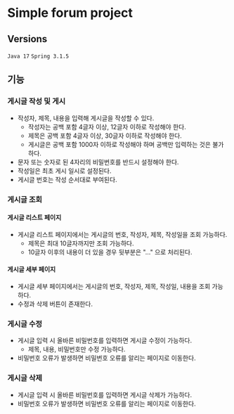 # Simple forum project

## Versions
`Java 17` `Spring 3.1.5`

## 기능

### 게시글 작성 및 게시

- 작성자, 제목, 내용을 입력해 게시글을 작성할 수 있다.
  - 작성자는 공백 포함 4글자 이상, 12글자 이하로 작성해야 한다.
  - 제목은 공백 포함 4글자 이상, 30글자 이하로 작성해야 한다.
  - 게시글은 공백 포함 1000자 이하로 작성해야 하며 공백만 입력하는 것은 불가하다.
- 문자 또는 숫자로 된 4자리의 비밀번호를 반드시 설정해야 한다.
- 작성일은 최초 게시 일시로 설정된다.
- 게시글 번호는 작성 순서대로 부여된다.

### 게시글 조회

#### 게시글 리스트 페이지

- 게시글 리스트 페이지에서는 게시글의 번호, 작성자, 제목, 작성일을 조회 가능하다.
  - 제목은 최대 10글자까지만 조회 가능하다.
  - 10글자 이후의 내용이 더 있을 경우 뒷부분은 "..." 으로 처리된다.

#### 게시글 세부 페이지

- 게시글 세부 페이지에서는 게시글의 번호, 작성자, 제목, 작성일, 내용을 조회 가능하다.
- 수정과 삭제 버튼이 존재한다.

### 게시글 수정

- 게시글 입력 시 올바른 비밀번호를 입력하면 게시글 수정이 가능하다.
  - 제목, 내용, 비밀번호만 수정 가능하다.
- 비밀번호 오류가 발생하면 비밀번호 오류를 알리는 페이지로 이동한다.

### 게시글 삭제

- 게시글 입력 시 올바른 비밀번호를 입력하면 게시글 삭제가 가능하다.
- 비밀번호 오류가 발생하면 비밀번호 오류를 알리는 페이지로 이동한다.